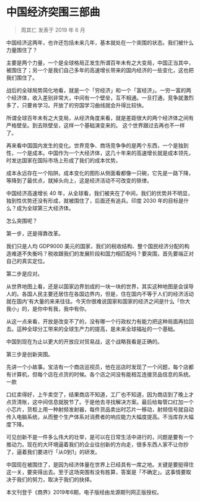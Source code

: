 # 中国经济突围三部曲
> 周其仁
发表于 2019 年 6 月

中国经济这两年，也许还包括未来几年，基本就处在一个突围的状态。我们被什么力量围住了？

主要是两个力量，一个是全球格局正发生所谓百年未有之大变局，中国正当其中，被围住了；另一个是我们自己多年的高速增长带来的国内经济的一些变化，这也把我们围住了。

战后的全球局势简化地看，就是一个「穷经济」和一个「富经济」。一穷一富的两个经济体，收入差别非常大，中间有一个壁垒，互不相通。一旦打通，竞争就激烈多了，只要肯学习。开放了的穷国学习曲线就会升得比较快。

所谓全球百年未有之大变局，从经济角度来看，就是差距很大的两个经济体之间有严格壁垒。到去除壁垒，这样一个基础演变来的。
这个世界跟过去再也不一样了。

再来看中国国内发生的变化。世界竞争、商场竞争争的是两个东西，一个是独到性，一个是成本。中国作为一个大经济体，这几十年来的高速增长就是成本领先，时发达国家在国际市场上形成了我们的成本优势。

成本永远存在一个陷阱。成本变化的图形从侧面看都像一只碗，它先是一路下降，等降到了最优点，就掉头向上，这是经济活动不可改变的铁律。

中国经济高速增长 40 年，从全球看，我们被夹在了中间，我们的优势并不明显，独到性优势还没有形成，就被围住了，后面还有追兵。印度 2030 年的目标是什么？成为全球第三大经济体。

怎么突围呢？

第一步，还是得靠改革。

我们只是人均 GDP9000 美元的国家，我们的税收结构、整个国民经济分配的构造难道不失衡吗？税收跟我们的发展阶段和国力相匹配吗？要突围，首先要端正对自己的真实定位。

第二步是应对。

从世界地图上看，还是以国家边界划成的一块一块的世界，其实这种地图是会误导人的。各国人民主要还居住在各国边界内，但是，住在国内不等于人们的经济活动就在国内'有大量的来来往往。今天你很难说国家和国家的经济之间是什么「你大我小」的，是你中有我，我中有你。

从这一点来看，开放是改变不了的，没有哪一个行政权力有能力把这种局面再拉回去。這种全球分工带来的全球生产力的提高，是未来全球福祉的一个基础。

中国到现在为止以更大的开放应对贸易战，这个战略我看是正确的。

第三步是创新突围。

先讲一个小故事。宝洁有一个商店巡视员，他在巡店时发现了一个问题，每个店都有计算机，但每个店在点货的时候。各个店之间没有能相互连接货品信息的系统。一款

口红卖得好，上午卖空了，结果商店不知道，工厂也不知道，因为商店到了晚上才点货清账，这中间信息就脱节了。于是他去寻找解决方案。最后给每管口红加一个小芯片，货柜上用一种射频发射器，每件货品卖出时芯片一移动，射频信号就自动传入电脑系统，从而整个生产体系对消费者的响应能力大幅度提高。不当库存大幅度下降。

可见创新不是一件多么伟大的壮举，是可以在日常生活中进行的，问题是要有一个推动力。现在的大环境逼着我们的企业往创新的方向走，很多东西人家不让你抄了，逼着我们要进行「从0到1」的研发。

中国现在被围住了，是因为经济体量在世界上已经具有一席之地。关键是要挺得住这一关，要突得出去。至于这场突围有没有胜算，答案是「不确定」。这事情要取决于我们的努力，取决于我们的抉择。

本文刊登于《商界》2019年6期，电子版经由龙源期刊网正版授权。

